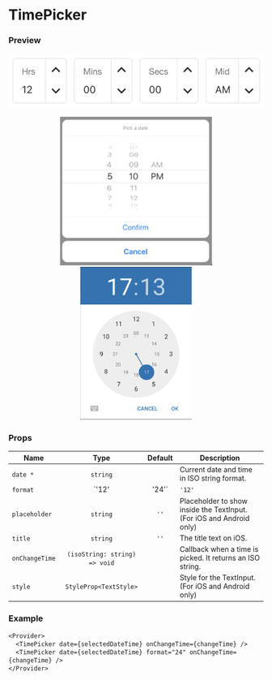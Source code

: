 # TimePicker

### Preview

<p align="center">
  <img src="../assets/timepicker_web_preview.png">
</p>
<p align="center">
  <img src="../assets/timepicker_ios_preview.png" width="300">
  <img src="../assets/timepicker_android_preview.png" width="220">
</p>

### Props

| Name           |             Type              | Default | Description                                                          |
| -------------- | :---------------------------: | :-----: | -------------------------------------------------------------------- |
| `date *`       |           `string`            |         | Current date and time in ISO string format.                          |
| `format`       |         `'12' | '24'`         | `'12'`  | Format to show the time, between 12 hour and 24 hour.                |
| `placeholder`  |           `string`            |  `''`   | Placeholder to show inside the TextInput. (For iOS and Android only) |
| `title`        |           `string`            |  `''`   | The title text on iOS.                                               |
| `onChangeTime` | `(isoString: string) => void` |         | Callback when a time is picked. It returns an ISO string.            |
| `style`        |    `StyleProp<TextStyle>`     |         | Style for the TextInput. (For iOS and Android only)                  |

### Example

```tsx
<Provider>
  <TimePicker date={selectedDateTime} onChangeTime={changeTime} />
  <TimePicker date={selectedDateTime} format="24" onChangeTime={changeTime} />
</Provider>
```
